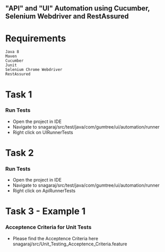 ## "API" and "UI" Automation using Cucumber, Selenium Webdriver and RestAssured

# Requirements
    Java 8
    Maven
    Cucumber
    Junit
    Selenium Chrome Webdriver
    RestAssured


# Task 1
### Run Tests
* Open the project in IDE
* Navigate to snagaraj/src/test/java/com/gumtree/ui/automation/runner
* Right click on UIRunnerTests

# Task 2
### Run Tests
* Open the project in IDE
* Navigate to snagaraj/src/test/java/com/gumtree/ui/automation/runner
* Right click on ApiRunnerTests

# Task 3 - Example 1
### Acceptence Criteria for Unit Tests
* Please find the Acceptence Criteria here snagaraj/src/Unit_Testing_Acceptence_Criteria.feature




